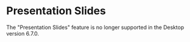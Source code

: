# Presentation Slides

The "Presentation Slides" feature is no longer supported in the Desktop version 6.7.0.

